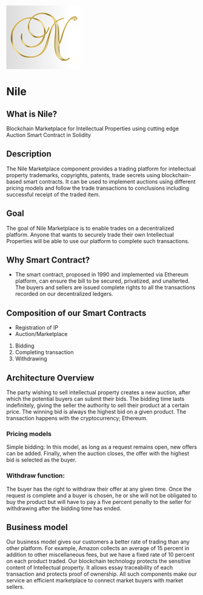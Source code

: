 ![Nile](https://github.com/avignal1/project3/blob/main/Nile%20project3%20team%20trademark.png "Nile.com: Blockchain Marketplace for Intellectual Properties using cutting edge Auction Smart Contract in Solidity")
# **Nile**

## What is Nile?
Blockchain Marketplace for Intellectual Properties using cutting edge Auction Smart Contract in Solidity

## Description
The Nile Marketplace component provides a trading platform for intellectual property trademarks, copyrights, patents, trade secrets using blockchain-based smart contracts. It can be used to implement auctions using different pricing models and follow the trade transactions to conclusions including successful receipt of the traded item.

## Goal 

The goal of Nile Marketplace is to enable trades on a decentralized platform. Anyone that wants to securely trade their own Intellectual Properties will be able to use our platform to complete such transactions.

## Why Smart Contract?
- The smart contract, proposed in 1990 and implemented via Ethereum platform, can ensure the bill to be secured, privatized, and unalterted. The buyers and sellers are issued complete rights to all the transactions recorded on our decentralized ledgers. 

## Composition of our Smart Contracts
- Registration of IP
- Auction/Marketplace
1. Bidding
2. Completing transaction
3. Withdrawing

## Architecture Overview
The party wishing to sell intellectual property creates a new auction, after which the potential buyers can submit their bids. The bidding time lasts indefinitely, giving the seller the authority to sell their product at a certain price. The winning bid is always the highest bid on a given product. The transaction happens with the cryptocurrency; Ethereum. 

### Pricing models
Simple bidding: In this model, as long as a request remains open, new offers can be added. Finally, when the auction closes, the offer with the highest bid is selected as the buyer. 

### Withdraw function: 
The buyer has the right to withdraw their offer at any given time. Once the request is complete and a buyer is chosen, he or she will not be obligated to buy the product but will have to pay a five percent penalty to the seller for withdrawing after the bidding time has ended. 

## Business model 

Our business model gives our customers a better rate of trading than any other platform. For example, Amazon collects an average of 15 percent in addition to other miscellaneous fees, but we have a fixed rate of 10 percent on each product traded. Our blockchain technology protects the sensitive content of Intellectual property. It allows essay traceability of each transaction and protects proof of ownership. All such components make our service an efficient marketplace to connect market buyers with market sellers. 











